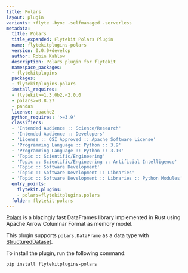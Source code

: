 ```yaml
---
title: Polars
layout: plugin
variants: +flyte -byoc -selfmanaged -serverless
metadata:
  title: Polars
  title_expanded: Flytekit Polars Plugin
  name: flytekitplugins-polars
  version: 0.0.0+develop
  author: Robin Kahlow
  description: Polars plugin for flytekit
  namespace_packages:
  - flytekitplugins
  packages:
  - flytekitplugins.polars
  install_requires:
  - flytekit>=1.3.0b2,<2.0.0
  - polars>=0.8.27
  - pandas
  license: apache2
  python_requires: '>=3.9'
  classifiers:
  - 'Intended Audience :: Science/Research'
  - 'Intended Audience :: Developers'
  - 'License :: OSI Approved :: Apache Software License'
  - 'Programming Language :: Python :: 3.9'
  - 'Programming Language :: Python :: 3.10'
  - 'Topic :: Scientific/Engineering'
  - 'Topic :: Scientific/Engineering :: Artificial Intelligence'
  - 'Topic :: Software Development'
  - 'Topic :: Software Development :: Libraries'
  - 'Topic :: Software Development :: Libraries :: Python Modules'
  entry_points:
    flytekit.plugins:
    - polars=flytekitplugins.polars
  folder: flytekit-polars
---
```


[Polars](https://github.com/pola-rs/polars) is a blazingly fast DataFrames library implemented in Rust using Apache Arrow Columnar Format as memory model.

This plugin supports `polars.DataFrame` as a data type with [StructuredDataset](https://docs.flyte.org/en/latest/user_guide/data_types_and_io/structureddataset.html).

To install the plugin, run the following command:

```bash
pip install flytekitplugins-polars
```
